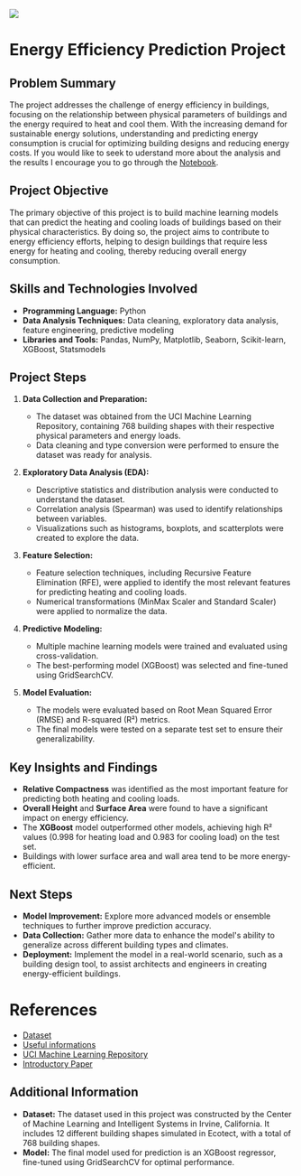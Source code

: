 ![](https://live.staticflickr.com/5009/5277522498_7646c3b586_z.jpg)

# Energy Efficiency Prediction Project

## Problem Summary
The project addresses the challenge of energy efficiency in buildings, focusing on the relationship between physical parameters of buildings and the energy required to heat and cool them. With the increasing demand for sustainable energy solutions, understanding and predicting energy consumption is crucial for optimizing building designs and reducing energy costs. If you would like to seek to uderstand more about the analysis and the results I encourage you to go through the [Notebook](https://github.com/caiosoter/DS-Projects/blob/main/Energy_Efficiency/efficiency_prediction.ipynb).

## Project Objective
The primary objective of this project is to build machine learning models that can predict the heating and cooling loads of buildings based on their physical characteristics. By doing so, the project aims to contribute to energy efficiency efforts, helping to design buildings that require less energy for heating and cooling, thereby reducing overall energy consumption.

## Skills and Technologies Involved
* **Programming Language:** Python
* **Data Analysis Techniques:** Data cleaning, exploratory data analysis, feature engineering, predictive modeling
* **Libraries and Tools:** Pandas, NumPy, Matplotlib, Seaborn, Scikit-learn, XGBoost, Statsmodels

## Project Steps
1. **Data Collection and Preparation:**
   - The dataset was obtained from the UCI Machine Learning Repository, containing 768 building shapes with their respective physical parameters and energy loads.
   - Data cleaning and type conversion were performed to ensure the dataset was ready for analysis.

2. **Exploratory Data Analysis (EDA):**
   - Descriptive statistics and distribution analysis were conducted to understand the dataset.
   - Correlation analysis (Spearman) was used to identify relationships between variables.
   - Visualizations such as histograms, boxplots, and scatterplots were created to explore the data.

3. **Feature Selection:**
   - Feature selection techniques, including Recursive Feature Elimination (RFE), were applied to identify the most relevant features for predicting heating and cooling loads.
   - Numerical transformations (MinMax Scaler and Standard Scaler) were applied to normalize the data.

4. **Predictive Modeling:**
   - Multiple machine learning models were trained and evaluated using cross-validation.
   - The best-performing model (XGBoost) was selected and fine-tuned using GridSearchCV.

5. **Model Evaluation:**
   - The models were evaluated based on Root Mean Squared Error (RMSE) and R-squared (R²) metrics.
   - The final models were tested on a separate test set to ensure their generalizability.

## Key Insights and Findings
* **Relative Compactness** was identified as the most important feature for predicting both heating and cooling loads.
* **Overall Height** and **Surface Area** were found to have a significant impact on energy efficiency.
* The **XGBoost** model outperformed other models, achieving high R² values (0.998 for heating load and 0.983 for cooling load) on the test set.
* Buildings with lower surface area and wall area tend to be more energy-efficient.

## Next Steps
* **Model Improvement:** Explore more advanced models or ensemble techniques to further improve prediction accuracy.
* **Data Collection:** Gather more data to enhance the model's ability to generalize across different building types and climates.
* **Deployment:** Implement the model in a real-world scenario, such as a building design tool, to assist architects and engineers in creating energy-efficient buildings.

# References
* [Dataset](https://www.kaggle.com/datasets/ujjwalchowdhury/energy-efficiency-data-set?rvi=1)
* [Useful informations](https://pt.slideshare.net/NitinAgarwal53/exploratory-data-analysis-for-energy-efficiency)
* [UCI Machine Learning Repository](https://archive.ics.uci.edu/dataset/242/energy+efficiency)
* [Introductory Paper](https://www.sciencedirect.com/science/article/abs/pii/S037877881200151X?via%3Dihub)

## Additional Information
* **Dataset:** The dataset used in this project was constructed by the Center of Machine Learning and Intelligent Systems in Irvine, California. It includes 12 different building shapes simulated in Ecotect, with a total of 768 building shapes.
* **Model:** The final model used for prediction is an XGBoost regressor, fine-tuned using GridSearchCV for optimal performance.
